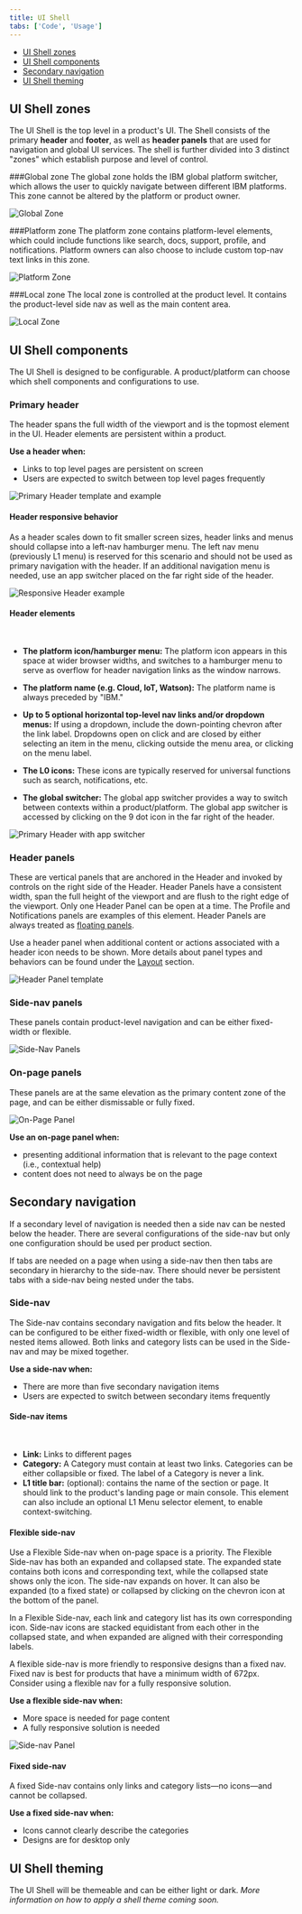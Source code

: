 ```yaml
---
title: UI Shell
tabs: ['Code', 'Usage']
---
```


<AnchorLinks>
<ul>
    <li><a href="#ui-shell-zones">UI Shell zones</a></li>
    <li><a href="#ui-shell-components">UI Shell components</a></li>
    <li><a href="#secondary-navigation">Secondary navigation</a></li>
    <li><a href="#ui-shell-theming">UI Shell theming</a></li>
    
</ul>
</AnchorLinks>


## UI Shell zones

The UI Shell is the top level in a product's UI. The Shell consists of the primary **header** and **footer**, as well as **header panels** that are used for navigation and global UI services. The shell is further divided into 3 distinct "zones" which establish purpose and level of control.

###Global zone
The global zone holds the IBM global platform switcher, which allows the user to quickly navigate between different IBM platforms. This zone cannot be altered by the platform or product owner.

<ImageComponent cols="12">

![Global Zone](images/zones-global.png)

</ImageComponent>

###Platform zone
The platform zone contains platform-level elements, which could include functions like search, docs, support, profile, and notifications. Platform owners can also choose to include custom top-nav text links in this zone.

<ImageComponent cols="12">

![Platform Zone](images/zones-platform.png)

</ImageComponent>


###Local zone
The local zone is controlled at the product level. It contains the product-level side nav as well as the main content area.


<ImageComponent cols="12">

![Local Zone](images/zones-local.png)

</ImageComponent>


## UI Shell components

The UI Shell is designed to be configurable. A product/platform can choose which shell components and configurations to use.

### Primary header

The header spans the full width of the viewport and is the topmost element in the UI. Header elements are persistent within a product.

**Use a header when:**

- Links to top level pages are persistent on screen
- Users are expected to switch between top level pages frequently

<ImageComponent cols="12">

![Primary Header template and example](images/header-generic.png)

</ImageComponent>


#### Header responsive behavior

As a header scales down to fit smaller screen sizes, header links and menus should collapse into a left-nav hamburger menu. The left nav menu (previously L1 menu) is reserved for this scenario and should not be used as primary navigation with the header. If an additional navigation menu is needed, use an app switcher placed on the far right side of the header.

<ImageComponent cols="12">

![Responsive Header example](images/header-responsive.png)

</ImageComponent>

#### Header elements

<br />

- **The platform icon/hamburger menu:** The platform icon appears in this space at wider browser widths, and switches to a hamburger menu to serve as overflow for header navigation links as the window narrows.

- **The platform name (e.g. Cloud, IoT, Watson):** The platform name is always preceded by "IBM."

- **Up to 5 optional horizontal top-level nav links and/or dropdown menus:**
 If using a dropdown, include the down-pointing chevron after the link label. Dropdowns open on click and are closed by either selecting an item in the menu, clicking outside the menu area, or clicking on the menu label.

- **The L0 icons:** These icons are typically reserved for universal functions such as search, notifications, etc.

- **The global switcher:** The global app switcher provides a way to switch between contexts within a product/platform. The global app switcher is accessed by clicking on the 9 dot icon in the far right of the header.

<ImageComponent cols="12">

![Primary Header with app switcher](images/header-app-switcher2.png)

</ImageComponent>


### Header panels

These are vertical panels that are anchored in the Header and invoked by controls on the right side of the Header. Header Panels have a consistent width, span the full height of the viewport and are flush to the right edge of the viewport. Only one Header Panel can be open at a time. The Profile and Notifications panels are examples of this element. Header Panels are always treated as [floating panels](/experimental/layout#panel-behavior).

Use a header panel when additional content or actions associated with a header icon needs to be shown. More details about panel types and behaviors can be found under the [Layout](../experimental/layout/#panel-behavior) section.

<ImageComponent cols="12">

![Header Panel template](images/header-panel.png)

</ImageComponent>

### Side-nav panels

These panels contain product-level navigation and can be either fixed-width or flexible.

<ImageComponent cols="12">

![Side-Nav Panels](images/side-nav-panel.png)

</ImageComponent>

### On-page panels

These panels are at the same elevation as the primary content zone of the page, and can be either dismissable or fully fixed.

<ImageComponent cols="12">

![On-Page Panel](images/on-page-panel.png)

</ImageComponent>

**Use an on-page panel when:**

- presenting additional information that is relevant to the page context (i.e., contextual help)
- content does not need to always be on the page

<!--### Footer
Product footers are persistent and attached to the bottom of the browser window. A footer should be reserved for actions or information that is pertinent to the users current workflow. Footers should have clear means of dismissal. <mark>This is an unusual way to treat a footer, especially with it being dismissable... Is this really how we want to define them? -CJC</mark> <mark>Which "zone" does the footer belong to? - CJC</mark>

![Footer](images/footer-1.png) -->

## Secondary navigation

If a secondary level of navigation is needed then a side nav can be nested below the header. There are several configurations of the side-nav but only one configuration should be used per product section.

If tabs are needed on a page when using a side-nav then then tabs are secondary in hierarchy to the side-nav. There should never be persistent tabs with a side-nav being nested under the tabs.

<!--
### L1 Navigation Menu

Some products/platforms require an additional level of navigation above the side nav. The L1 menu behaves like a product selector within the platform; the L1 selection will change the active product and thus the contents of the L2 menu.

The L1 Menu is accessed by clicking on the header's left-side hamburger menu. It is always styled as a floating menu.

![L1 Navigation menu](images/L1-navigation.png)
-->

### Side-nav

The Side-nav contains secondary navigation and fits below the header. It can be configured to be either fixed-width or flexible, with only one level of nested items allowed. Both links and category lists can be used in the Side-nav and may be mixed together.

**Use a side-nav when:**

- There are more than five secondary navigation items
- Users are expected to switch between secondary items frequently

#### Side-nav items

<br />

- **Link:** Links to different pages
- **Category:** A Category must contain at least two links. Categories can be either collapsible or fixed. The label of a Category is never a link.
- **L1 title bar:** (optional): contains the name of the section or page. It should link to the product's landing page or main console. This element can also include an optional L1 Menu selector element, to enable context-switching.

#### Flexible side-nav

Use a Flexible Side-nav when on-page space is a priority. The Flexible Side-nav has both an expanded and collapsed state. The expanded state contains both icons and corresponding text, while the collapsed state shows only the icon. The side-nav expands on hover. It can also be expanded (to a fixed state) or collapsed by clicking on the chevron icon at the bottom of the panel.

In a Flexible Side-nav, each link and category list has its own corresponding icon. Side-nav icons are stacked equidistant from each other in the collapsed state, and when expanded are aligned with their corresponding labels.

A flexible side-nav is more friendly to responsive designs than a fixed nav. Fixed nav is best for products that have a minimum width of 672px. Consider using a flexible nav for a fully responsive solution.

**Use a flexible side-nav when:**

- More space is needed for page content
- A fully responsive solution is needed

<ImageComponent cols="12">

![Side-nav Panel](images/side-nav-panel.png)

</ImageComponent>

#### Fixed side-nav

A fixed Side-nav contains only links and category lists—no icons—and cannot be collapsed.

**Use a fixed side-nav when:**

- Icons cannot clearly describe the categories
- Designs are for desktop only

<!--
The left side navigation component can be fixed or flexible-width. It allows for two levels of nesting.
#### L1 title bar (optional)

The L1 element contains the name of the product. It should link to the product's landing page or main console. This element can also include an optional selector element, to enable context-switching.

#### L2 nav items

L2 nav items can be either a Category or a Link. When clicked, L2 Categories reveal or hide a group of L3 Links. L2 Category items cannot contain links.

#### L3 Links
A Category must contain at least 3 L3 Links.

<mark>Side nav with L1, L2, L3 annotations.
-->

<!--

All vertical panels expand to fill the full height of the browser window.

### Flexible Panel

The Flexible Panel style allows for both a collapsed state and an expanded state. The expanded state of a Flexible Panel is a fixed width and cannot be adjusted by the user. By default, the collapsed Flexible Panel will expand when the user hovers over any portion of panel. The user can lock this panel into the expanded or collapsed state by clicking on the chevron control at the bottom of the panel. Flexible side nav panels should default to the expanded state on first use.

![Flexible panel collapsed and expanded](images/expanded-collapsed.png)

### Fixed Panel

Fixed panels maintain a static width and come in two sizes: default (256 px) and small (208 px).

![Fixed panel example](images/fixed-nav.png)

### Floating Panel

This panel style is at a higher elevation than the primary content area and includes a drop shadow. Floating panels conceal any UI elements below them and must be dismissable by the user. Floating panels are always fixed-width at 256px.

![Floating panel example](images/Floating-nav.png)

-->

## UI Shell theming

The UI Shell will be themeable and can be either light or dark. _More information on how to apply a shell theme coming soon._
